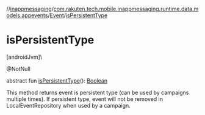 //[inappmessaging](../../../index.md)/[com.rakuten.tech.mobile.inappmessaging.runtime.data.models.appevents](../index.md)/[Event](index.md)/[isPersistentType](is-persistent-type.md)

# isPersistentType

[androidJvm]\

@NotNull

abstract fun [isPersistentType](is-persistent-type.md)(): [Boolean](https://kotlinlang.org/api/latest/jvm/stdlib/kotlin/-boolean/index.html)

This method returns event is persistent type (can be used by campaigns multiple times). If persistent type, event will not be removed in LocalEventRepository when used by a campaign.
